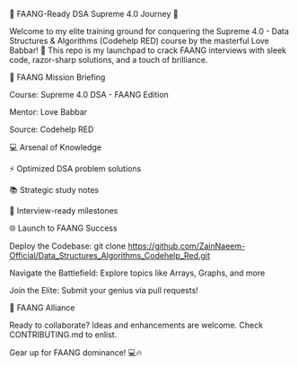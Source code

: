 🌟 FAANG-Ready DSA Supreme 4.0 Journey 🌟

Welcome to my elite training ground for conquering the Supreme 4.0 - Data Structures & Algorithms (Codehelp RED) course by the masterful Love Babbar! 💼 This repo is my launchpad to crack FAANG interviews with sleek code, razor-sharp solutions, and a touch of brilliance.



🚀 FAANG Mission Briefing





Course: Supreme 4.0 DSA - FAANG Edition



Mentor: Love Babbar



Source: Codehelp RED



💻 Arsenal of Knowledge





⚡ Optimized DSA problem solutions



📚 Strategic study notes



🎯 Interview-ready milestones



🌐 Launch to FAANG Success





Deploy the Codebase: git clone https://github.com/ZainNaeem-Official/Data_Structures_Algorithms_Codehelp_Red.git



Navigate the Battlefield: Explore topics like Arrays, Graphs, and more



Join the Elite: Submit your genius via pull requests!



🤝 FAANG Alliance

Ready to collaborate? Ideas and enhancements are welcome. Check CONTRIBUTING.md to enlist.



Gear up for FAANG dominance! 💻🔥
